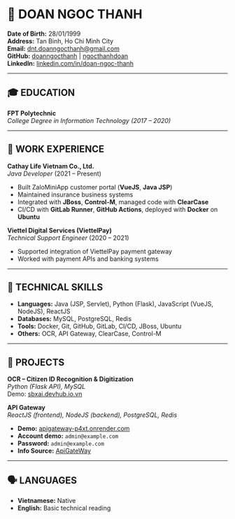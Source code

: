 # 📄 DOAN NGOC THANH

**Date of Birth:** 28/01/1999  
**Address:** Tan Binh, Ho Chi Minh City  
**Email:** dnt.doanngocthanh@gmail.com  
**GitHub:** [doanngocthanh](https://github.com/doanngocthanh) | [ngocthanhdoan](https://github.com/ngocthanhdoan)  
**LinkedIn:** [linkedin.com/in/doan-ngoc-thanh](https://www.linkedin.com/in/%C4%91o%C3%A0n-ng%E1%BB%8Dc-th%C3%A0nh-b48717218/)

---

## 🎓 EDUCATION

**FPT Polytechnic**  
*College Degree in Information Technology (2017 – 2020)*

---

## 💼 WORK EXPERIENCE

**Cathay Life Vietnam Co., Ltd.**  
*Java Developer* (2021 – Present)  
- Built ZaloMiniApp customer portal (**VueJS**, **Java JSP**)
- Maintained insurance business systems
- Integrated with **JBoss**, **Control-M**, managed code with **ClearCase**
- CI/CD with **GitLab Runner**, **GitHub Actions**, deployed with **Docker** on **Ubuntu**

**Viettel Digital Services (ViettelPay)**  
*Technical Support Engineer* (2020 – 2021)  
- Supported integration of ViettelPay payment gateway
- Worked with payment APIs and banking systems

---

## 🧠 TECHNICAL SKILLS

- **Languages:** Java (JSP, Servlet), Python (Flask), JavaScript (VueJS, NodeJS), ReactJS
- **Databases:** MySQL, PostgreSQL, Redis
- **Tools:** Docker, Git, GitHub, GitLab, CI/CD, JBoss, Ubuntu
- **Others:** OCR, API Gateway, ClearCase, Control-M

---

## 🧪 PROJECTS

**OCR – Citizen ID Recognition & Digitization**  
*Python (Flask API), MySQL*  
Demo: [sbxai.devhub.io.vn](https://sbxai.devhub.io.vn/)

**API Gateway**  
*ReactJS (frontend), NodeJS (backend), PostgreSQL, Redis*  
- **Demo:** [apigateway-p4xt.onrender.com](https://apigateway-p4xt.onrender.com/)  
- **Account demo:** `admin@example.com`  
- **Password:** `admin@example.com`  
- **Info Source:** [ApiGateWay](https://github.com/doanngocthanh/ApiGateWay)

---

## 🗣 LANGUAGES

- **Vietnamese:** Native
- **English:** Basic technical reading
